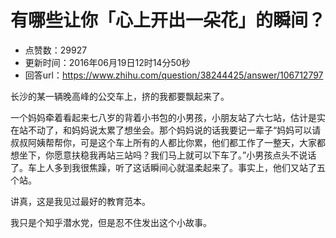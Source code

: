 # 有哪些让你「心上开出一朵花」的瞬间？
- 点赞数：29927
- 更新时间：2016年06月19日12时14分50秒
- 回答url：https://www.zhihu.com/question/38244425/answer/106712797
<body>
 <p data-pid="9bnReO0Z">长沙的某一辆晚高峰的公交车上，挤的我都要飘起来了。</p>
 <p data-pid="ecG3ZE45">一个妈妈牵着看起来七八岁的背着小书包的小男孩，小朋友站了六七站，估计是实在站不动了，和妈妈说太累了想坐会。那个妈妈说的话我要记一辈子“妈妈可以请叔叔阿姨帮帮你，可是这个车上所有的人都比你累，他们都工作了一整天，大家都想坐下，你愿意扶稳我再站三站吗？我们马上就可以下车了。”小男孩点头不说话了。车上人多到我很焦躁，听了这话瞬间心就温柔起来了。事实上，他们又站了五个站。</p>
 <p data-pid="IIWg5pYu">讲真，这是我见过最好的教育范本。</p>
 <p data-pid="v24A5ZWT">我只是个知乎潜水党，但是忍不住发出这个小故事。</p>
</body>